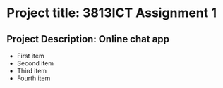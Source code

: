 # Project title: 3813ICT Assignment 1
## Project Description: Online chat app

- First item
- Second item
- Third item
- Fourth item
